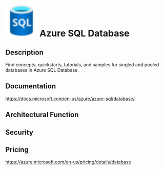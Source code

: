 # <img src ="../img/Azure SQL Database.svg" width=100 /> Azure SQL Database                 



## Description										
Find concepts, quickstarts, tutorials, and samples for singled and pooled databases in Azure SQL Database.





## Documentation
https://docs.microsoft.com/en-us/azure/azure-sql/database/



## Architectural Function




## Security




## Pricing
https://azure.microsoft.com/en-us/pricing/details/database




